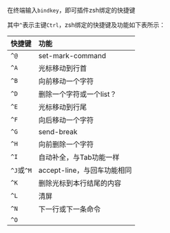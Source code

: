 



在终端输入`bindkey`，即可插件zsh绑定的快捷键

其中`^`表示主键`Ctrl`，zsh绑定的快捷键及功能如下表所示：

| 快捷键 | 功能 |
|:--|:--|
| `^@` | set-mark-command |
| `^A` | 光标移动到行首 |
| `^B` | 向前移动一个字符 |
| `^D` | 删除一个字符或一个list？ |
| `^E` | 光标移动到行尾 |
| `^F` | 向后移动一个字符 |
| `^G` | send-break |
| `^H` | 向前删除一个字符 |
| `^I` | 自动补全，与Tab功能一样 |
| `^J`或`^M` | accept-line，与回车功能相同 |
| `^K` | 删除光标到本行结尾的内容 |
| `^L` | 清屏 |
| `^N` | 下一行或下一条命令 |
| `^O` |  |q:




